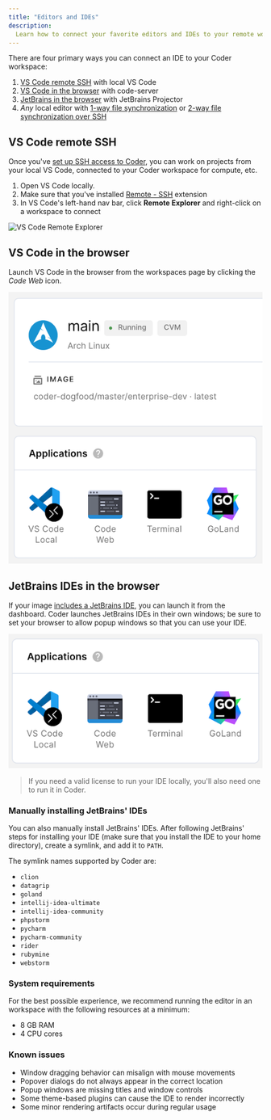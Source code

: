```yaml
---
title: "Editors and IDEs"
description:
  Learn how to connect your favorite editors and IDEs to your remote workspace.
---
```


There are four primary ways you can connect an IDE to your Coder workspace:

1. [VS Code remote SSH](#vs-code-remote-ssh) with local VS Code
1. [VS Code in the browser](#vs-code-in-the-browser) with code-server
1. [JetBrains in the browser](##jetbrains-ides-in-the-browser) with JetBrains
   Projector
1. _Any_ local editor with
   [1-way file synchronization](../cli/file-sync.md#one-way-file-sync) or
   [2-way file synchronization over SSH](../cli/file-sync.md#two-way-file-sync)

## VS Code remote SSH

Once you've [set up SSH access to Coder](./ssh.md), you can work on projects
from your local VS Code, connected to your Coder workspace for compute, etc.

1. Open VS Code locally.
1. Make sure that you've installed
   [Remote - SSH](https://marketplace.visualstudio.com/items?itemName=ms-vscode-remote.remote-ssh)
   extension
1. In VS Code's left-hand nav bar, click **Remote Explorer** and right-click on
   a workspace to connect

![VS Code Remote Explorer](../assets/vscode-remote-ssh-panel.png)

## VS Code in the browser

Launch VS Code in the browser from the workspaces page by clicking the _Code
Web_ icon.

![Launch a workspace](../assets/launch-workspace.png)

## JetBrains IDEs in the browser

If your image
[includes a JetBrains IDE](../admin/workspace-management/installing-jetbrains.md),
you can launch it from the dashboard. Coder launches JetBrains IDEs in their own
windows; be sure to set your browser to allow popup windows so that you can use
your IDE.

![JetBrains logos](../assets/applications.png)

> If you need a valid license to run your IDE locally, you'll also need one to
> run it in Coder.

### Manually installing JetBrains' IDEs

You can also manually install JetBrains' IDEs. After following JetBrains' steps
for installing your IDE (make sure that you install the IDE to your home
directory), create a symlink, and add it to `PATH`.

The symlink names supported by Coder are:

- `clion`
- `datagrip`
- `goland`
- `intellij-idea-ultimate`
- `intellij-idea-community`
- `phpstorm`
- `pycharm`
- `pycharm-community`
- `rider`
- `rubymine`
- `webstorm`

### System requirements

For the best possible experience, we recommend running the editor in an
workspace with the following resources at a minimum:

- 8 GB RAM
- 4 CPU cores

### Known issues

- Window dragging behavior can misalign with mouse movements
- Popover dialogs do not always appear in the correct location
- Popup windows are missing titles and window controls
- Some theme-based plugins can cause the IDE to render incorrectly
- Some minor rendering artifacts occur during regular usage
